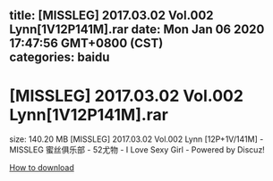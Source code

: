 
title: [MISSLEG] 2017.03.02 Vol.002 Lynn[1V12P141M].rar
date: Mon Jan 06 2020 17:47:56 GMT+0800 (CST)    
categories: baidu
---

# [MISSLEG] 2017.03.02 Vol.002 Lynn[1V12P141M].rar
size: 140.20 MB
 [MISSLEG] 2017.03.02 Vol.002 Lynn [12P+1V/141M] - MISSLEG 蜜丝俱乐部 - 52尤物 - I Love Sexy Girl - Powered by Discuz!
 

[How to download](https://bpcam.bemobtrk.com/go/2ceec3aa-1ca2-46d6-b9ff-aaa5c184517c?jno=30)